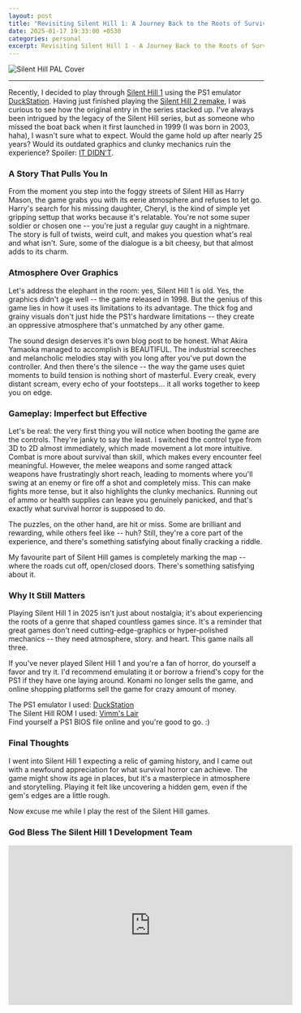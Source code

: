```yaml
---
layout: post
title: "Revisiting Silent Hill 1: A Journey Back to the Roots of Survival Horror"
date: 2025-01-17 19:33:00 +0530
categories: personal
excerpt: Revisiting Silent Hill 1 - A Journey Back to the Roots of Survival Horror
---
```


![Silent Hill PAL Cover](/images/posts/revisiting-silent-hill-one/silent-hill-cover.JPG)

---

Recently, I decided to play through [Silent Hill 1](https://en.wikipedia.org/wiki/Silent_Hill_(video_game)) using the PS1 emulator [DuckStation](https://duckstation.org/). Having just finished playing the [Silent Hill 2 remake](https://store.steampowered.com/app/2124490/SILENT_HILL_2/), I was curious to see how the original entry in the series stacked up. I've always been intrigued by the legacy of the Silent Hill series, but as someone who missed the boat back when it first launched in 1999 (I was born in 2003, haha), I wasn't sure what to expect. Would the game hold up after nearly 25 years? Would its outdated graphics and clunky mechanics ruin the experience? Spoiler: <ins>IT DIDN'T</ins>.

### A Story That Pulls You In
From the moment you step into the foggy streets of Silent Hill as Harry Mason, the game grabs you with its eerie atmosphere and refuses to let go. Harry's search for his missing daughter, Cheryl, is the kind of simple yet gripping settup that works because it's relatable. You're not some super soldier or chosen one -- you're just a regular guy caught in a nightmare. The story is full of twists, weird cult, and makes you question what's real and what isn't. Sure, some of the dialogue is a bit cheesy, but that almost adds to its charm.

### Atmosphere Over Graphics
Let's address the elephant in the room: yes, Silent Hill 1 is old. Yes, the graphics didn't age well -- the game released in 1998. But the genius of this game lies in how it uses its limitations to its advantage. The thick fog and grainy visuals don't just hide the PS1's hardware limitations -- they create an oppressive atmosphere that's unmatched by any other game.

The sound design deserves it's own blog post to be honest. What Akira Yamaoka managed to accomplish is BEAUTIFUL. The industrial screeches and melancholic melodies stay with you long after you've put down the controller. And then there's the silence  -- the way the game uses quiet moments to build tension is nothing short of masterful. Every creak, every distant scream, every echo of your footsteps... it all works together to keep you on edge.

### Gameplay: Imperfect but Effective
Let's be real: the very first thing you will notice when booting the game are the controls. They're janky to say the least. I switched the control type from 3D to 2D almost immediately, which made movement a lot more intuitive. Combat is more about survival than skill, which makes every encounter feel meaningful. However, the melee weapons and some ranged attack weapons have frustratingly short reach, leading to moments where you'll swing at an enemy or fire off a shot and completely miss. This can make fights more tense, but it also highlights the clunky mechanics. Running out of ammo or health supplies can leave you genuinely panicked, and that's exactly what survival horror is supposed to do.

The puzzles, on the other hand, are hit or miss. Some are brilliant and rewarding, while others feel like -- huh? Still, they're a core part of the experience, and there's something satisfying about finally cracking a riddle.

My favourite part of Silent Hill games is completely marking the map -- where the roads cut off, open/closed doors. There's something satisfying about it.

### Why It Still Matters
Playing Silent Hill 1 in 2025 isn't just about nostalgia; it's about experiencing the roots of a genre that shaped countless games since. It's a reminder that great games don't need cutting-edge-graphics or hyper-polished mechanics -- they need atmosphere, story. and heart. This game nails all three.

If you've never played Silent Hill 1 and you're a fan of horror, do yourself a favor and try it. I'd recommend emulating it or borrow a friend's copy for the PS1 if they have one laying around. Konami no longer sells the game, and online shopping platforms sell the game for crazy amount of money.

The PS1 emulator I used: [DuckStation](https://duckstation.org/) </br>
The Silent Hill ROM I used: [Vimm's Lair](https://vimm.net/vault/50618) </br>
Find yourself a PS1 BIOS file online and you're good to go. :)

### Final Thoughts
I went into Silent Hill 1 expecting a relic of gaming history, and I came out with a newfound appreciation for what survival horror can achieve. The game might show its age in places, but it's a masterpiece in atmosphere and storytelling. Playing it felt like uncovering a hidden gem, even if the gem's edges are a little rough. 

Now excuse me while I play the rest of the Silent Hill games.

### God Bless The Silent Hill 1 Development Team
<div style="position: relative; width: 100%; padding-bottom: 56.25%">
<iframe width="560" height="315" src="https://www.youtube.com/embed/SIEAOySzWYA?si=yYLwqIpFidlOT2er" title="YouTube video player" frameborder="0" allow="accelerometer; autoplay; clipboard-write; encrypted-media; gyroscope; picture-in-picture; web-share" referrerpolicy="strict-origin-when-cross-origin" allowfullscreen></iframe>
</div>